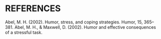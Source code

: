 # REFERENCES

Abel, M. H. (2002). Humor, stress, and coping strategies. Humor, 15, 365–381. Abel, M. H., & Maxwell, D. (2002). Humor and effective consequences of a stressful task.